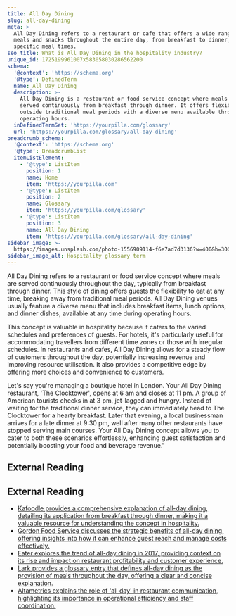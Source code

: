 ```yaml
---
title: All Day Dining
slug: all-day-dining
meta: >
  All Day Dining refers to a restaurant or cafe that offers a wide range of
  meals and snacks throughout the entire day, from breakfast to dinner, without
  specific meal times.
seo_title: What is All Day Dining in the hospitality industry?
unique_id: 1725199961007x583058030286562200
schema:
  '@context': 'https://schema.org'
  '@type': DefinedTerm
  name: All Day Dining
  description: >-
    All Day Dining is a restaurant or food service concept where meals are
    served continuously from breakfast through dinner. It offers flexible dining
    outside traditional meal periods with a diverse menu available throughout
    operating hours.
  inDefinedTermSet: 'https://yourpilla.com/glossary'
  url: 'https://yourpilla.com/glossary/all-day-dining'
breadcrumb_schema:
  '@context': 'https://schema.org'
  '@type': BreadcrumbList
  itemListElement:
    - '@type': ListItem
      position: 1
      name: Home
      item: 'https://yourpilla.com'
    - '@type': ListItem
      position: 2
      name: Glossary
      item: 'https://yourpilla.com/glossary'
    - '@type': ListItem
      position: 3
      name: All Day Dining
      item: 'https://yourpilla.com/glossary/all-day-dining'
sidebar_image: >-
  https://images.unsplash.com/photo-1556909114-f6e7ad7d3136?w=400&h=300&fit=crop&auto=format
sidebar_image_alt: Hospitality glossary term
---
```


All Day Dining refers to a restaurant or food service concept where meals are served continuously throughout the day, typically from breakfast through dinner. This style of dining offers guests the flexibility to eat at any time, breaking away from traditional meal periods. All Day Dining venues usually feature a diverse menu that includes breakfast items, lunch options, and dinner dishes, available at any time during operating hours.

This concept is valuable in hospitality because it caters to the varied schedules and preferences of guests. For hotels, it's particularly useful for accommodating travellers from different time zones or those with irregular schedules. In restaurants and cafes, All Day Dining allows for a steady flow of customers throughout the day, potentially increasing revenue and improving resource utilisation. It also provides a competitive edge by offering more choices and convenience to customers.

Let's say you're managing a boutique hotel in London. Your All Day Dining restaurant, 'The Clocktower', opens at 6 am and closes at 11 pm. A group of American tourists checks in at 3 pm, jet-lagged and hungry. Instead of waiting for the traditional dinner service, they can immediately head to The Clocktower for a hearty breakfast. Later that evening, a local businessman arrives for a late dinner at 9:30 pm, well after many other restaurants have stopped serving main courses. Your All Day Dining concept allows you to cater to both these scenarios effortlessly, enhancing guest satisfaction and potentially boosting your food and beverage revenue.'

## External Reading



## External Reading

*   [Kafoodle provides a comprehensive explanation of all-day dining, detailing its application from breakfast through dinner, making it a valuable resource for understanding the concept in hospitality.](https://www.kafoodle.com/blog/all-day-dining-definition-help-business)
*   [Gordon Food Service discusses the strategic benefits of all-day dining, offering insights into how it can enhance guest reach and manage costs effectively.](https://gfs.com/en-us/ideas/all-day-dining-done-right/)
*   [Eater explores the trend of all-day dining in 2017, providing context on its rise and impact on restaurant profitability and customer experience.](https://www.eater.com/2017/7/12/15927952/all-day-dining-restaurant-trends-2017)
*   [Lark provides a glossary entry that defines all-day dining as the provision of meals throughout the day, offering a clear and concise explanation.](https://www.larksuite.com/en_us/topics/food-and-beverage-glossary/all-day)
*   [Altametrics explains the role of 'all day' in restaurant communication, highlighting its importance in operational efficiency and staff coordination.](https://altametrics.com/topics/the-central-role-of-all-day-in-restaurant-communication/)
